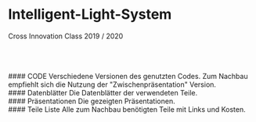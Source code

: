 # Intelligent-Light-System
Cross Innovation Class 2019 / 2020

<br />
<br />
<br />
#### CODE
Verschiedene Versionen des genutzten Codes. 
Zum Nachbau empfiehlt sich die Nutzung der "Zwischenpräsentation" Version.
<br />
#### Datenblätter
Die Datenblätter der verwendeten Teile.
<br />
#### Präsentationen
Die gezeigten Präsentationen.
<br />
#### Teile Liste
Alle zum Nachbau benötigten Teile mit Links und Kosten.
